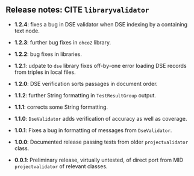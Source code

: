 ## Release notes:  CITE `libraryvalidator`

- **1.2.4**: fixes a bug in DSE validator when DSE indexing by a containing text node.

- **1.2.3**: further bug fixes in `ohco2` library.

- **1.2.2**: bug fixes in libraries.

- **1.2.1**: udpate to `dse` library fixes off-by-one error loading DSE records from triples in local files.

- **1.2.0**: DSE verification sorts passages in document order.

- **1.1.2**: further String formatting  in `TestResultGroup` output.

- **1.1.1**: corrects some String formatting.

- **1.1.0**: `DseValidator` adds verification of accuracy as well as coverage.

- **1.0.1**: Fixes a bug in formatting of messages from `DseValidator`.

- **1.0.0**: Documented release passing tests from older `projectvalidator` class.

- **0.0.1**: Preliminary release, virtually untested, of direct port from MID `projectvalidator` of relevant classes.
